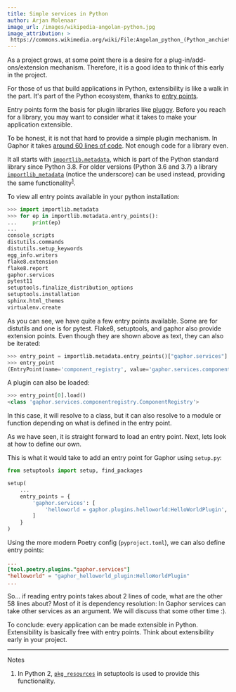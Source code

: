 ```yaml
---
title: Simple services in Python
author: Arjan Molenaar
image_url: /images/wikipedia-angolan-python.jpg
image_attribution: >
 https://commons.wikimedia.org/wiki/File:Angolan_python_(Python_anchietae)_head.jpg
---
```


As a project grows, at some point there is a desire for a
plug-in/add-ons/extension mechanism. Therefore, it is a good idea to think of
this early in the project.

For those of us that build applications in Python, extensibility is like a walk
in the part. It's part of the Python ecosystem, thanks to [entry
points](https://packaging.python.org/specifications/entry-points/).

<!--break-->

Entry points form the basis for plugin libraries like
[pluggy](https://github.com/pytest-dev/pluggy). Before you reach for a
library, you may want to consider what it takes to make your application
extensible.

To be honest, it is not that hard to provide a simple plugin mechanism. In
Gaphor it takes [around 60 lines of
code](https://github.com/gaphor/gaphor/blob/master/gaphor/entrypoint.py). Not
enough code for a library even.

It all starts with
[`importlib.metadata`](https://docs.python.org/3/library/importlib.metadata.html),
which is part of the Python standard library since Python 3.8. For older
versions (Python 3.6 and 3.7) a library
[`importlib_metadata`](https://pypi.org/project/importlib-metadata/) (notice
the underscore) can be used instead, providing the same
functionality<sup>[1](#note-1)</sup>.

To view all entry points available in your python installation:

```python
>>> import importlib.metadata
>>> for ep in importlib.metadata.entry_points():
...     print(ep)
... 
console_scripts
distutils.commands
distutils.setup_keywords
egg_info.writers
flake8.extension
flake8.report
gaphor.services
pytest11
setuptools.finalize_distribution_options
setuptools.installation
sphinx.html_themes
virtualenv.create
```

As you can see, we have quite a few entry points available. Some are for
distutils and one is for pytest. Flake8, setuptools, and gaphor also provide
extension points. Even though they are shown above as text, they can also be
iterated:

```python
>>> entry_point = importlib.metadata.entry_points()["gaphor.services"]
>>> entry_point
(EntryPoint(name='component_registry', value='gaphor.services.componentregistry:ComponentRegistry', group='gaphor.services'), ...)
```

A plugin can also be loaded:

```python
>>> entry_point[0].load()
<class 'gaphor.services.componentregistry.ComponentRegistry'>
```

In this case, it will resolve to a class, but it can also resolve to a module
or function depending on what is defined in the entry point.

As we have seen, it is straight forward to load an entry point. Next, lets look
at how to define our own.

This is what it would take to add an entry point for Gaphor using `setup.py`:

```python
from setuptools import setup, find_packages

setup(
    ...
    entry_points = {
        'gaphor.services': [
            'helloworld = gaphor.plugins.helloworld:HelloWorldPlugin',
        ]
    }
)
```

Using the more modern Poetry config (`pyproject.toml`), we can also define
entry points:

```toml
...
[tool.poetry.plugins."gaphor.services"]
"helloworld" = "gaphor_helloworld_plugin:HelloWorldPlugin"
...
```

So... if reading entry points takes about 2 lines of code, what are the other
58 lines about? Most of it is dependency resolution: In Gaphor services can
take other services as an argument. We will discuss that some other time :).

To conclude: every application can be made extensible in Python. Extensibility
is basically free with entry points. Think about extensibility early in your
project.

---
Notes

1. <a name="note-1"></a>In Python 2,
[`pkg_resources`](https://setuptools.readthedocs.io/en/latest/pkg_resources.html)
in setuptools is used to provide this functionality.
